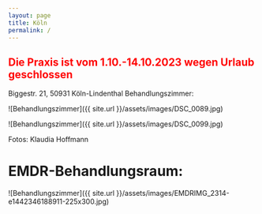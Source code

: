 ```yaml
---
layout: page
title: Köln
permalink: /
---
```


## <span style="color:red">Die Praxis ist vom 1.10.-14.10.2023 wegen Urlaub geschlossen</span>

Biggestr. 21, 50931 Köln-Lindenthal
Behandlungszimmer:


![Behandlungszimmer]({{ site.url }}/assets/images/DSC_0089.jpg)

![Behandlungszimmer]({{ site.url }}/assets/images/DSC_0099.jpg)

Fotos: Klaudia Hoffmann

# EMDR-Behandlungsraum:

![Behandlungszimmer]({{ site.url }}/assets/images/EMDRIMG_2314-e1442346188911-225x300.jpg)
